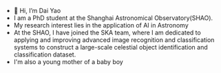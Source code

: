 - 👋 Hi, I’m Dai Yao
- I am a PhD student at the Shanghai Astronomical Observatory(SHAO).
- My research interest lies in the application of AI in Astronomy
- At the SHAO, I have joined the SKA team, where I am dedicated to applying and improving advanced image recognition and classification systems to construct a large-scale celestial object identification and classification dataset.
- I'm also a young mother of a baby boy

